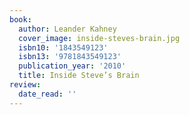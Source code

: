```yaml
---
book:
  author: Leander Kahney
  cover_image: inside-steves-brain.jpg
  isbn10: '1843549123'
  isbn13: '9781843549123'
  publication_year: '2010'
  title: Inside Steve’s Brain
review:
  date_read: ''
---
```


